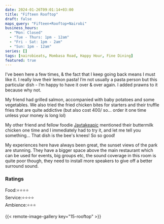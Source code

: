 ```yaml
---
date: 2024-01-26T09:01:14+03:00
title: "Fifteen Rooftop"
draft: false
maps_query: "Fifteen+Rooftop+Nairobi"
business_hours:
  - "Mon: Closed"
  - "Tue - Thurs: 1pm - 12am"
  - "Fri - Sat: 1pm - 2am"
  - "Sun: 1pm - 12am"
series: []
tags: [nairobieats, Mombasa Road, Happy Hour, Fine Dining]
featured: true
---
```


I’ve been here a few times, & the fact that I keep going back means I must like it. I really love their lemon pasta! I’m not usually a pasta person but this particular dish - I’m happy to have it over & over again. I added prawns to it because why not.

My friend had grilled salmon, accompanied with baby potatoes and some vegetables. We also tried the fried chicken bites for starters and their truffle fries that are quite addictive (but also cost 400/ so… order it one time unless your money is long lol)

My other friend and fellow foodie [Jaytakeapic](https://www.instagram.com/jaytakeapic/) mentioned their buttermilk chicken one time and I immediately had to try it, and let me tell you something… That dish is the bee's knees! So so good!

My experiences here have always been great, the sunset views of the park are stunning. They have a bigger space above the main restaurant which can be used for events, big groups etc, the sound coverage in this room is quite poor though, they need to install more speakers to give off a better surround sound.

### Ratings

Food:⭐️⭐️⭐️⭐️<br>
Service:⭐️⭐️⭐️⭐️<br>
Ambience:⭐️⭐️⭐️<br>

{{< remote-image-gallery key="15-rooftop" >}}
